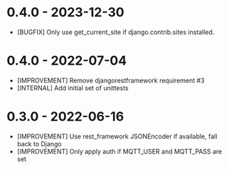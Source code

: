 # 0.4.0 - 2023-12-30

- [BUGFIX] Only use get_current_site if django.contrib.sites installed.

# 0.4.0 - 2022-07-04

- [IMPROVEMENT] Remove djangorestframework requirement #3
- [INTERNAL] Add initial set of unittests

# 0.3.0 - 2022-06-16

- [IMPROVEMENT] Use rest_framework JSONEncoder if available, fall back to Django
- [IMPROVEMENT] Only apply auth if MQTT_USER and MQTT_PASS are set
